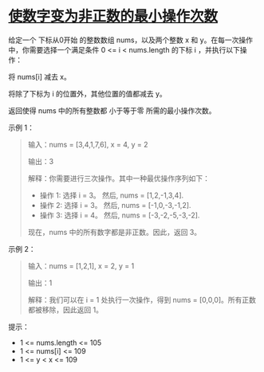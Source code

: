 #  [使数字变为非正数的最小操作次数](https://leetcode.cn/problems/minimum-operations-to-make-numbers-non-positive)

给定一个 下标从0开始 的整数数组 nums，以及两个整数 x 和 y。在每一次操作中，你需要选择一个满足条件 0 <= i < nums.length 的下标 i ，并执行以下操作：

将 nums[i] 减去 x。

将除了下标为 i 的位置外，其他位置的值都减去 y。

返回使得 nums 中的所有整数都 小于等于零 所需的最小操作次数。

 

示例 1：

> 输入：nums = [3,4,1,7,6], x = 4, y = 2
> 
> 输出：3
> 
> 解释：你需要进行三次操作。其中一种最优操作序列如下： 
> - 操作 1: 选择 i = 3。 然后, nums = [1,2,-1,3,4]. 
> - 操作 2: 选择 i = 3。 然后, nums = [-1,0,-3,-1,2].
> - 操作 3: 选择 i = 4。 然后, nums = [-3,-2,-5,-3,-2].
> 
> 现在，nums 中的所有数字都是非正数。因此，返回 3。

示例 2：

> 输入：nums = [1,2,1], x = 2, y = 1
> 
> 输出：1
> 
> 解释：我们可以在 i = 1 处执行一次操作，得到 nums = [0,0,0]。所有正数都被移除，因此返回 1。
 

提示：

- 1 <= nums.length <= 105
- 1 <= nums[i] <= 109
- 1 <= y < x <= 109
